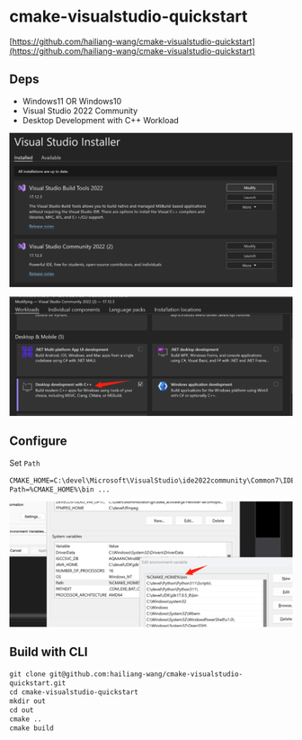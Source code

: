 # cmake-visualstudio-quickstart
[https://github.com/hailiang-wang/cmake-visualstudio-quickstart](https://github.com/hailiang-wang/cmake-visualstudio-quickstart)


## Deps

* Windows11 OR Windows10
* Visual Studio 2022 Community
* Desktop Development with C++ Workload

![](./assets/screenshot_20250113083609.png)

![](./assets/screenshot_20250113083708.png)

## Configure

Set `Path`

```
CMAKE_HOME=C:\devel\Microsoft\VisualStudio\ide2022community\Common7\IDE\CommonExtensions\Microsoft\CMake\CMake
Path=%CMAKE_HOME%\bin ...
```

![](./assets/screenshot_20250113083418.png)

## Build with CLI

```
git clone git@github.com:hailiang-wang/cmake-visualstudio-quickstart.git
cd cmake-visualstudio-quickstart
mkdir out
cd out
cmake ..
cmake build
```